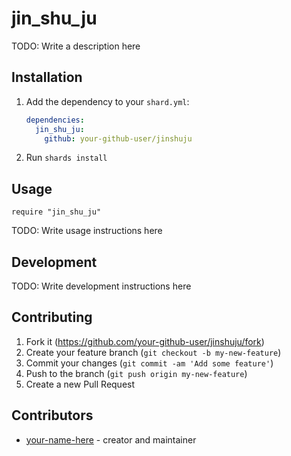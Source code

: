 # jin_shu_ju

TODO: Write a description here

## Installation

1. Add the dependency to your `shard.yml`:

   ```yaml
   dependencies:
     jin_shu_ju:
       github: your-github-user/jinshuju
   ```

2. Run `shards install`

## Usage

```crystal
require "jin_shu_ju"
```

TODO: Write usage instructions here

## Development

TODO: Write development instructions here

## Contributing

1. Fork it (<https://github.com/your-github-user/jinshuju/fork>)
2. Create your feature branch (`git checkout -b my-new-feature`)
3. Commit your changes (`git commit -am 'Add some feature'`)
4. Push to the branch (`git push origin my-new-feature`)
5. Create a new Pull Request

## Contributors

- [your-name-here](https://github.com/your-github-user) - creator and maintainer
